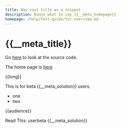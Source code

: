 ```yaml
---
title: Way cool title as a snippet
description: Dunno what to say {{__meta_homepage}}
homepage: /help/test-guide/toc-overview.md
---
```

# {{__meta_title}}

<!--
{{$include /help/test-guide/toc-overview.md}}
-->

Go [here]({{__meta_git-repo}}) to look at the source code.

The home page is [here]({{__meta_homepage}})

{{long}}

This is for beta {{__meta_solution}} users.

* one
* two

{{audience}}

Read This: userbeta {{__meta_solution}}

